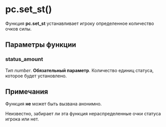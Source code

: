# pc.set_st()
Функция **pc.set_st** устанавливает игроку определенное количество очков силы.

## Параметры функции
### status_amount
Тип *number*. **Обязательный параметр**. Количество единиц статуса, которое будет установлено.

## Примечания
Функция **не** может быть вызвана анонимно.

Неизвестно, забирает ли эта функция нераспределенные очки статуса игрока или нет.
